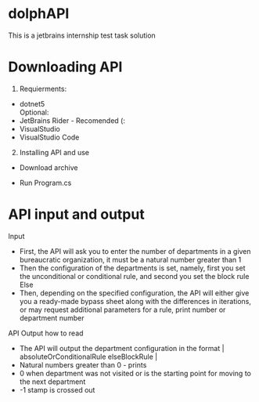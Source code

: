 # dolphAPI
This is a jetbrains internship test task solution

# Downloading API

1) Requierments: 
 * dotnet5  
Optional: 
 * JetBrains Rider - Recomended (:
 * VisualStudio
 * VisualStudio Code

2) Installing API and use
 *  Download archive
 - Run Program.cs


# API input and output 
Input
 - First, the API will ask you to enter the number of departments in a given bureaucratic organization, it must be a natural number greater than 1
 - Then the configuration of the departments is set, namely, first you set the unconditional or conditional rule, and second you set the block rule Else
 - Then, depending on the specified configuration, the API will either give you a ready-made bypass sheet along with the differences in iterations, or may request additional parameters for a rule, print number or department number

API Output 
   how to read
 - The API will output the department configuration in the format | absoluteOrConditionalRule elseBlockRule | 
 - Natural numbers greater than 0 - prints
 - 0 when department was not visited or is the starting point for moving to the next department
 - -1 stamp is crossed out 
